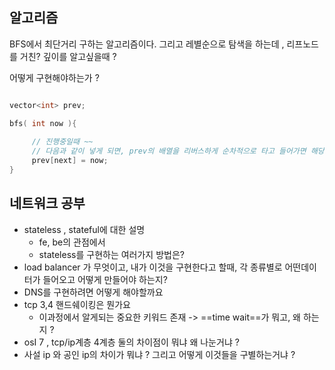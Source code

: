 

## 알고리즘

BFS에서 최단거리 구하는 알고리즘이다.
그리고  레별순으로 탐색을 하는데 , 리프노드를 거친? 깊이를 알고싶을때 ? 

어떻게 구현해야하는가 ? 

``` c++

vector<int> prev;

bfs( int now ){
	 
	 // 진행중일때 ~~ 
	 // 다음과 같이 넣게 되면, prev의 배열을 리버스하게 순차적으로 타고 들어가면 해당 순서를 알수있다.
	 prev[next] = now;
}

```



## 네트워크 공부 

- stateless , stateful에 대한 설명
	- fe, be의 관점에서
	- stateless를 구현하는 여러가지 방법은? 
- load balancer 가 무엇이고, 내가 이것을 구현한다고 할때, 각  종류별로 어떤데이터가 들어오고  어떻게 만들어야 하는지?
- DNS를 구현하려면 어떻게 해야할까요 
- tcp 3,4 핸드쉐이킹은 뭔가요 
	- 이과정에서 알게되는 중요한 키워드 존재 -> ==time wait==가 뭐고, 왜 하는지 ? 
- osI 7 , tcp/ip계층 4계층 둘의 차이점이 뭐냐 왜 나눈거냐 ?  
- 사설 ip 와 공인 ip의 차이가 뭐냐 ? 그리고 어떻게 이것들을 구별하는거냐 ? 
